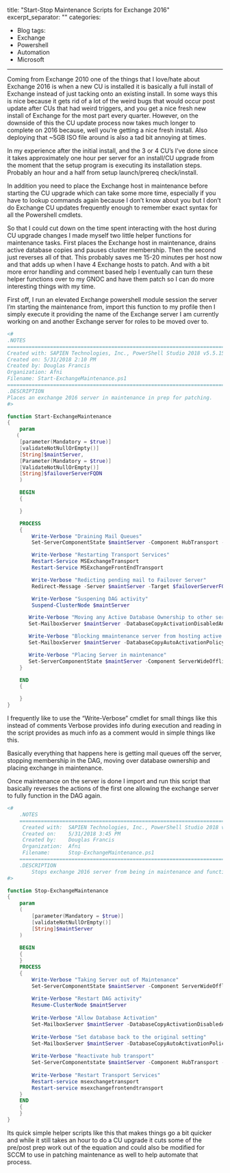 title: "Start-Stop Maintenance Scripts for Exchange 2016"
excerpt_separator: "<!--more-->"
categories:
  - Blog
tags:
  - Exchange
  - Powershell
  - Automation
  - Microsoft
---


Coming from Exchange 2010 one of the things that I love/hate about Exchange 2016 is when a new CU is installed it is basically a full install of Exchange instead of just tacking onto an existing install. In some ways this is nice because it gets rid of a lot of the weird bugs that would occur post update after CUs that had weird triggers, and you get a nice fresh new install of Exchange for the most part every quarter. However, on the downside of this the CU update process now takes much longer to complete on 2016 because, well you’re getting a nice fresh install. Also deploying that ~5GB ISO file around is also a tad bit annoying at times.

In my experience after the initial install, and the 3 or 4 CU’s I’ve done since it takes approximately one hour per server for an install/CU upgrade from the moment that the setup program is executing its installation steps. Probably an hour and a half from setup launch/prereq check/install.

 

In addition you need to place the Exchange host in maintenance before starting the CU upgrade which can take some more time, especially if you have to lookup commands again because I don’t know about you but I don’t do Exchange CU updates frequently enough to remember exact syntax for all the Powershell cmdlets.

So that I could cut down on the time spent interacting with the host during CU upgrade changes I made myself two little helper functions for maintenance tasks. First places the Exchange host in maintenance, drains active database copies and pauses cluster membership. Then the second just reverses all of that. This probably saves me 15-20 minutes per host now and that adds up when I have 4 Exchange hosts to patch. And with a bit more error handling and comment based help I eventually can turn these helper functions over to my GNOC and have them patch so I can do more interesting things with my time.

First off, I run an elevated Exchange powershell module session the server I’m starting the maintenance from, import this function to my profile then I simply execute it providing the name of the Exchange server I am currently working on and another Exchange server for roles to be moved over to.

```powershell
<# 
.NOTES
===========================================================================
Created with: SAPIEN Technologies, Inc., PowerShell Studio 2018 v5.5.151
Created on: 5/31/2018 2:10 PM
Created by: Douglas Francis
Organization: Afni
Filename: Start-ExchangeMaintenance.ps1
===========================================================================
.DESCRIPTION
Places an exchange 2016 server in maintenance in prep for patching.
#>

function Start-ExchangeMaintenance
{
    param
   (
    [parameter(Mandatory = $true)]
    [validateNotNullOrEmpty()]
    [String]$maintServer,
    [Parameter(Mandatory = $true)]
    [ValidateNotNullOrEmpty()]
    [String]$failoverServerFQDN
    )

    BEGIN
    {

    }

    PROCESS
    {
        Write-Verbose "Draining Mail Queues"
        Set-ServerComponentState $maintServer -Component HubTransport -State Draining -Requester Maintenance

        Write-Verbose "Restarting Transport Services"
        Restart-Service MSExchangeTransport
        Restart-Service MSExchangeFrontEndTransport

        Write-Verbose "Redicting pending mail to Failover Server"
        Redirect-Message -Server $maintServer -Target $failoverServerFQDN

        Write-Verbose "Suspening DAG activity"
        Suspend-ClusterNode $maintServer

       Write-Verbose "Moving any Active Database Ownership to other servers"
       Set-MailboxServer $maintServer -DatabaseCopyActivationDisabledAndMoveNow $True

       Write-Verbose "Blocking mmaintenance server from hosting active database copies"
       Set-MailboxServer $maintServer -DatabaseCopyAutoActivationPolicy Blocked

       Write-Verbose "Placing Server in maintenance"
       Set-ServerComponentState $maintServer -Component ServerWideOffline -State Inactive -Requester Maintenance
    }

    END
    {

    } 
}
```

I frequently like to use the “Write-Verbose” cmdlet for small things like this instead of comments Verbose provides info during execution and reading in the script provides as much info as a comment would in simple things like this.

Basically everything that happens here is getting mail queues off the server, stopping membership in the DAG, moving over database ownership and placing exchange in maintenance.

 

Once maintenance on the server is done I import and run this script that basically reverses the actions of the first one allowing the exchange server to fully function in the DAG again.

```powershell
<#	
	.NOTES
	===========================================================================
	 Created with: 	SAPIEN Technologies, Inc., PowerShell Studio 2018 v5.5.151
	 Created on:   	5/31/2018 3:45 PM
	 Created by:   	Douglas Francis
	 Organization: 	Afni	
	 Filename:     	Stop-ExchangeMaintenance.ps1
	===========================================================================
	.DESCRIPTION
		Stops exchange 2016 server from being in maintenance and function in the DAG/mailflow again.
#>

function Stop-ExchangeMaintenance
{
	param
	(
		[parameter(Mandatory = $true)]
		[validateNotNullOrEmpty()]
		[String]$maintServer
	)
	
	BEGIN 
	{
	}
	PROCESS
	{
		Write-Verbose "Taking Server out of Maintenance"
		Set-ServerComponentState $maintServer -Component ServerWideOffline -State Active -Requester Maintenance
		
		Write-Verbose "Restart DAG activity"
		Resume-ClusterNode $maintServer
		
		Write-Verbose "Allow Database Activation"
		Set-MailboxServer $maintServer -DatabaseCopyActivationDisabledAndMoveNow $False
		
		Write-Verbose "Set database back to the original setting"
		Set-MailboxServer $maintServer -DatabaseCopyAutoActivationPolicy Unrestricted
		
		Write-Verbose "Reactivate hub transport"
		Set-ServerComponentstate $maintServer -Component HubTransport -State Active -Requester Maintenance
		
		Write-Verbose "Restart Transport Services"
		Restart-service msexchangetransport
		Restart-service msexchangefrontendtransport
	}
	END
	{
	}
}
```

Its quick simple helper scripts like this that makes things go a bit quicker and while it still takes an hour to do a CU upgrade it cuts some of the pre/post prep work out of the equation and could also be modified for SCCM to use in patching maintenance as well to help automate that process.